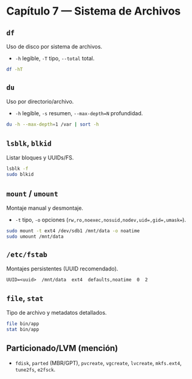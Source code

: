 # Capítulo 7 — Sistema de Archivos

## `df`
Uso de disco por sistema de archivos.
- `-h` legible, `-T` tipo, `--total` total.
```bash
df -hT
```

## `du`
Uso por directorio/archivo.
- `-h` legible, `-s` resumen, `--max-depth=N` profundidad.
```bash
du -h --max-depth=1 /var | sort -h
```

## `lsblk`, `blkid`
Listar bloques y UUIDs/FS.
```bash
lsblk -f
sudo blkid
```

## `mount` / `umount`
Montaje manual y desmontaje.
- `-t` tipo, `-o` opciones (`rw,ro,noexec,nosuid,nodev,uid=,gid=,umask=`).
```bash
sudo mount -t ext4 /dev/sdb1 /mnt/data -o noatime
sudo umount /mnt/data
```

## `/etc/fstab`
Montajes persistentes (UUID recomendado).
```
UUID=<uuid>  /mnt/data  ext4  defaults,noatime  0  2
```

## `file`, `stat`
Tipo de archivo y metadatos detallados.
```bash
file bin/app
stat bin/app
```

## Particionado/LVM (mención)
- `fdisk`, `parted` (MBR/GPT), `pvcreate`, `vgcreate`, `lvcreate`, `mkfs.ext4`, `tune2fs`, `e2fsck`.
